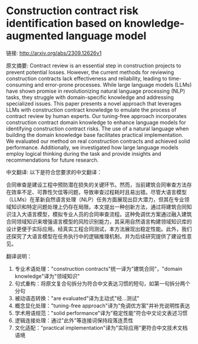 # Construction contract risk identification based on knowledge-augmented language model

链接: http://arxiv.org/abs/2309.12626v1

原文摘要:
Contract review is an essential step in construction projects to prevent
potential losses. However, the current methods for reviewing construction
contracts lack effectiveness and reliability, leading to time-consuming and
error-prone processes. While large language models (LLMs) have shown promise in
revolutionizing natural language processing (NLP) tasks, they struggle with
domain-specific knowledge and addressing specialized issues. This paper
presents a novel approach that leverages LLMs with construction contract
knowledge to emulate the process of contract review by human experts. Our
tuning-free approach incorporates construction contract domain knowledge to
enhance language models for identifying construction contract risks. The use of
a natural language when building the domain knowledge base facilitates
practical implementation. We evaluated our method on real construction
contracts and achieved solid performance. Additionally, we investigated how
large language models employ logical thinking during the task and provide
insights and recommendations for future research.

中文翻译:
以下是符合您要求的中文翻译：

合同审查是建设工程中预防潜在损失的关键环节。然而，当前建筑合同审查方法存在效率不足、可靠性欠佳等问题，导致审查过程耗时且易出错。尽管大语言模型（LLMs）在革新自然语言处理（NLP）任务方面展现出巨大潜力，但其在专业领域知识和特定问题处理上仍存在局限。本文提出一种创新方法，通过将建筑合同知识注入大语言模型，模拟专业人员的合同审查流程。这种免调优方案通过融入建筑合同领域知识来增强语言模型的风险识别能力，其采用自然语言构建领域知识库的设计更便于实际应用。经真实工程合同测试，本方法展现出稳定性能。此外，我们还探究了大语言模型在任务执行中的逻辑推理机制，并为后续研究提供了建设性意见。

翻译说明：
1. 专业术语处理："construction contracts"统一译为"建筑合同"，"domain knowledge"译为"领域知识"
2. 句式重构：将原文复合句拆分为符合中文表达习惯的短句，如第一句拆分两个分句
3. 被动语态转换："are evaluated"译为主动式"经...测试"
4. 概念显化处理："tuning-free approach"译为"免调优方案"并补充说明性表达
5. 学术用语规范："solid performance"译为"稳定性能"符合中文论文表述习惯
6. 逻辑连接处理：通过"此外"等连接词保持段落连贯性
7. 文化适配："practical implementation"译为"实际应用"更符合中文技术文档语境
